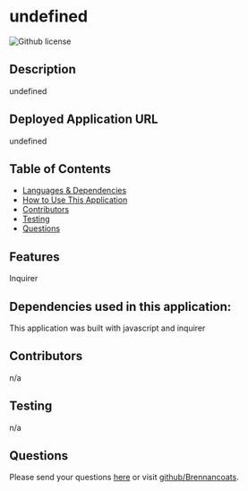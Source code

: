 # undefined 
![Github license](https://img.shields.io/badge/license--blue.svg)
## Description

undefined
## Deployed Application URL
undefined
## Table of Contents
* [Languages & Dependencies](#languagesanddependencies)
* [How to Use This Application](#HowtoUseThisApplication)
* [Contributors](#contributors)
* [Testing](#testing)
* [Questions](#questions)
## Features
Inquirer
## Dependencies used in this application:
This application was built with javascript and inquirer
## Contributors
n/a
## Testing
n/a
## Questions
Please send your questions [here](mailto:brennan.coats@gmail.com?subject=[GitHub]%20Dev%20Connect) or visit [github/Brennancoats](https://github.com/Brennancoats).
